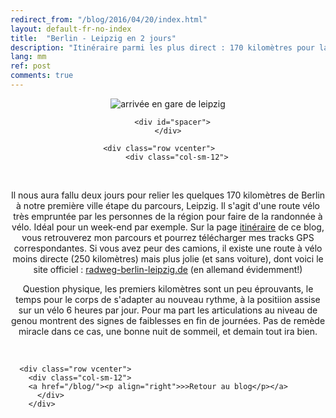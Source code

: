 ```yaml
---
redirect_from: "/blog/2016/04/20/index.html"
layout: default-fr-no-index
title:  "Berlin - Leipzig en 2 jours"
description: "Itinéraire parmi les plus direct : 170 kilomètres pour la chauffe."
lang: mm
ref: post
comments: true
---
```


<div class="container blog" align="center">
     <div class="row vcenter">
         <div class="col-sm-12">
       <img src="https://cloud.githubusercontent.com/assets/18250643/14654650/096e6100-067f-11e6-98c6-09b4e2a126d0.jpg" id="" alt="arrivée en gare de leipzig">
        </div>
      </div>

      <div id="spacer">
    </div>

      <div class="row vcenter">      
        <div class="col-sm-12">
            <p>Il nous aura fallu deux jours pour relier les quelques 170 kilomètres de Berlin à notre première ville étape du parcours, Leipzig. Il s'agit d'une route vélo très empruntée par les personnes de la région pour faire de la randonnée à vélo. Idéal pour un week-end par exemple. Sur la page <a href="/itineraire-velo/allemagne-portugal.html">itinéraire</a> de ce blog, vous retrouverez mon parcours et pourrez télécharger mes tracks GPS correspondantes. Si vous avez peur des camions, il existe une route à vélo moins directe (250 kilomètres) mais plus jolie (et sans voiture), dont voici le site officiel : <a href="http://www.radweg-berlin-leipzig.de/" target="_blank">radweg-berlin-leipzig.de</a> (en allemand évidemment!)</p>
<p>Question physique, les premiers kilomètres sont un peu éprouvants, le temps pour le corps de s'adapter au nouveau rythme, à la positiion assise sur un vélo 6 heures par jour. Pour ma part les articulations au niveau de genou montrent des signes de faiblesses en fin de journées. Pas de remède miracle dans ce cas, une bonne nuit de sommeil, et demain tout ira bien.</p>
            <p></p>
          </div>
        </div>


      <div class="row vcenter">      
        <div class="col-sm-12">
        <a href="/blog/"><p align="right">>>Retour au blog</p></a>
          </div>
        </div>


  </div>
